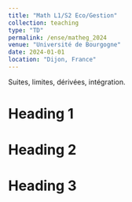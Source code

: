 ```yaml
---
title: "Math L1/S2 Eco/Gestion"
collection: teaching
type: "TD"
permalink: /ense/matheg_2024
venue: "Université de Bourgogne"
date: 2024-01-01
location: "Dijon, France"
---
```


Suites, limites, dérivées, intégration.

Heading 1
======

Heading 2
======

Heading 3
======

